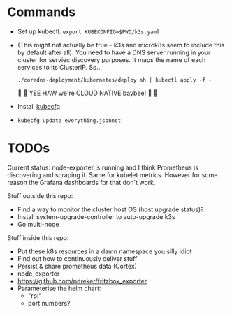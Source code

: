 Commands
===

- Set up kubectl: `export KUBECONFIG=$PWD/k3s.yaml`

- (This might not actually be true - k3s and microk8s seem to include this by default after all): You need to have a DNS server running in your cluster for serviec discovery purposes. It maps the name of each services to its ClusterIP. So...

  ```
  ./coredns-deployment/kubernetes/deploy.sh | kubectl apply -f -
  ```

  🤠 🤠 YEE HAW we're CLOUD NATIVE baybee! 🤠 🤠

- Install [kubecfg](https://github.com/bitnami/kubecfg/)

- `kubecfg update everything.jsonnet`

TODOs
===

Current status: node-exporter is running and I think Prometheus is discovering
and scraping it. Same for kubelet metrics. However for some reason the Grafana
dashboards for that don't work.

Stuff outside this repo:

- Find a way to monitor the cluster host OS (host upgrade status)?
- Install system-upgrade-controller to auto-upgrade k3s
- Go multi-node

Stuff inside this repo:

- Put these k8s resources in a damn namespace you silly idiot
- Find out how to continuously deliver stuff
- Persist & share prometheus data (Cortex)
- node_exporter
- https://github.com/pdreker/fritzbox_exporter
- Parameterise the helm chart:
  - "rpi"
  - port numbers?

